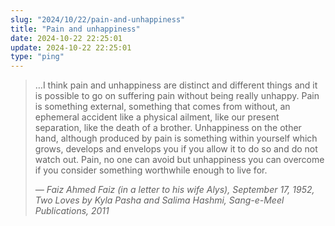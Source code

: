 ```yaml
---
slug: "2024/10/22/pain-and-unhappiness"
title: "Pain and unhappiness"
date: 2024-10-22 22:25:01
update: 2024-10-22 22:25:01
type: "ping"
---
```


> &hellip;I think pain and unhappiness are distinct and different things and it is possible to go on suffering pain without being really unhappy. Pain is something external, something that comes from without, an ephemeral accident like a physical ailment, like our present separation, like the death of a brother. Unhappiness on the other hand, although produced by pain is something within yourself which grows, develops and envelops you if you allow it to do so and do not watch out. Pain, no one can avoid but unhappiness you can overcome if you consider something worthwhile enough to live for.
>
> <cite>&mdash; Faiz Ahmed Faiz (in a letter to his wife Alys), September 17, 1952, Two Loves by Kyla Pasha and Salima Hashmi, Sang-e-Meel Publications, 2011</cite>
